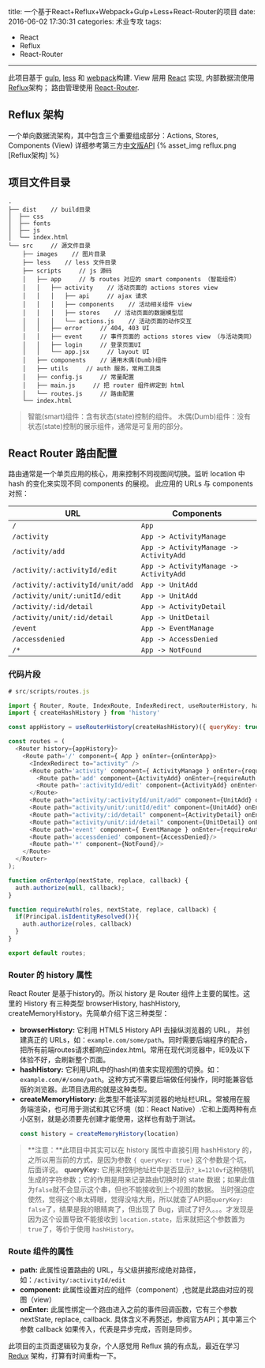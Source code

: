 title: 一个基于React+Reflux+Webpack+Gulp+Less+React-Router的项目
date: 2016-06-02 17:30:31
categories: 术业专攻
tags:
- React
- Reflux
- React-Router
---

此项目基于 [gulp](https://github.com/gulpjs/gulp), [less](https://github.com/less/) 和 [webpack](https://github.com/webpack/webpack)构建. View 层用 [React](https://github.com/facebook/react) 实现, 内部数据流使用  [Reflux](https://github.com/spoike/refluxjs)架构； 路由管理使用 [React-Router](https://github.com/rackt/react-router).
<!-- more -->

## Reflux 架构
一个单向数据流架构，其中包含三个重要组成部分：Actions, Stores, Components (View)
详细参考第三方[中文版API](https://segmentfault.com/a/1190000002793786)
{% asset_img reflux.png [Reflux架构] %}

## 项目文件目录

```
.
├── dist    // build目录
│  ├── css
│  ├── fonts
│  ├── js
│  └── index.html
└── src     // 源文件目录
    ├── images    // 图片目录
    ├── less    // less 文件目录
    ├── scripts     // js 源码
    │   ├── app     // 与 routes 对应的 smart components （智能组件）
    │   │   ├── activity    // 活动页面的 actions stores view
    │   │   │   ├── api     // ajax 请求
    │   │   │   ├── components    // 活动相关组件 view
    │   │   │   ├── stores    // 活动页面的数据模型层
    │   │   │   └── actions.js    // 活动页面的动作交互
    │   │   ├── error     // 404, 403 UI
    │   │   ├── event     // 事件页面的 actions stores view （与活动类同）
    │   │   ├── login     // 登录页面UI
    │   │   └── app.jsx     // layout UI
    │   ├── components    // 通用木偶(Dumb)组件
    │   ├── utils     // auth 服务，常用工具类
    │   ├── config.js     // 常量配置
    │   ├── main.js     // 把 router 组件绑定到 html
    │   └── routes.js     // 路由配置
    └── index.html
```
> 智能(smart)组件：含有状态(state)控制的组件。
> 木偶(Dumb)组件：没有状态(state)控制的展示组件，通常是可复用的部分。

## React Router 路由配置

路由通常是一个单页应用的核心，用来控制不同视图间切换。监听 location 中 hash 的变化来实现不同 components 的展视。
此应用的 URLs 与 components 对照：

| URL                               | Components |
| --------------------------------- | ---------- |
| `/`                               | `App` |
| `/activity`                       | `App -> ActivityManage` |
| `/activity/add`                   | `App -> ActivityManage -> ActivityAdd` |
| `/activity/:activityId/edit`      | `App -> ActivityManage -> ActivityAdd` |
| `/activity/:activityId/unit/add`  | `App -> UnitAdd` |
| `/activity/unit/:unitId/edit`     | `App -> UnitAdd` |
| `/activity/:id/detail`            | `App -> ActivityDetail` |
| `/activity/unit/:id/detail`       | `App -> UnitDetail` |
| `/event`                          | `App -> EventManage` |
| `/accessdenied`                   | `App -> AccessDenied` |
| `/*`                              | `App -> NotFound` |

### 代码片段
```js
# src/scripts/routes.js

import { Router, Route, IndexRoute, IndexRedirect, useRouterHistory, hashHistory } from 'react-router';
import { createHashHistory } from 'history'

const appHistory = useRouterHistory(createHashHistory)({ queryKey: true });

const routes = (
  <Router history={appHistory}>
    <Route path='/' component={ App } onEnter={onEnterApp}>
      <IndexRedirect to="activity" />
      <Route path='activity' component={ ActivityManage } onEnter={requireAuth.bind(this, roles.activity)} >
        <Route path='add' component={ActivityAdd} onEnter={requireAuth.bind(this, roles.activity)} />
        <Route path=':activityId/edit' component={ActivityAdd} onEnter={requireAuth.bind(this, roles.activity)} />
      </Route>
      <Route path="activity/:activityId/unit/add" component={UnitAdd} onEnter={requireAuth.bind(this, roles.activity)}></Route>
      <Route path="activity/unit/:unitId/edit" component={UnitAdd} onEnter={requireAuth.bind(this, roles.activity)}></Route>
      <Route path="activity/:id/detail" component={ActivityDetail} onEnter={requireAuth.bind(this, roles.activity)}></Route>
      <Route path="activity/unit/:id/detail" component={UnitDetail} onEnter={requireAuth.bind(this, roles.activity)}></Route>
      <Route path='event' component={ EventManage } onEnter={requireAuth.bind(this, roles.event)} />
      <Route path='accessdenied' component={AccessDenied}/>
      <Route path='*' component={NotFound}/>
    </Route>
  </Router>
);

function onEnterApp(nextState, replace, callback) {
  auth.authorize(null, callback);
}

function requireAuth(roles, nextState, replace, callback) {
  if(Principal.isIdentityResolved()){
    auth.authorize(roles, callback)
  }
}

export default routes;
```
### Router 的 history 属性
React Router 是基于history的。所以 history 是 Router 组件上主要的属性。这里的 History 有三种类型 browserHistory, hashHistory, createMemoryHistory。先简单介绍下这三种类型：
* **browserHistory:** 它利用 HTML5 History API 去操纵浏览器的 URL， 并创建真正的 URLs，如：`example.com/some/path`。同时需要后端程序的配合，把所有前端routes请求都响应index.html。常用在现代浏览器中，IE9及以下体验不好，会刷新整个页面。
* **hashHistory:** 它利用URL中的hash(#)值来实现视图的切换。如：`example.com/#/some/path`。这种方式不需要后端做任何操作，同时能兼容低版的浏览器。此项目选用的就是这种类型。
* **createMemoryHistory:** 此类型不能读写浏览器的地址栏URL。常被用在服务端渲染，也可用于测试和其它环境（如：React Native）.它和上面两种有点小区别，就是必须要先创建才能使用，这样也有助于测试。
   ```js
   const history = createMemoryHistory(location)
   ```
> **注意：**此项目中其实可以在 history 属性中直接引用 hashHistory 的，之所以用当前的方式，是因为参数 `{ queryKey: true}` 这个参数是个坑，后面详说。
> **queryKey:** 它用来控制地址栏中是否显示`?_k=12l0vf`这种随机生成的字符参数；它的作用是用来记录路由切换时的 state 数据；如果此值为`false`就不会显示这个串，但也不能接收到上个视图的数据。
> 当时强迫症使然，觉得这个串太碍眼，觉得没啥大用，所以就查了API把`queryKey: false`了，结果是我的眼睛爽了，但出现了 Bug，调试了好久。。。才发现是因为这个设置导致不能接收到 `location.state`，后来就把这个参数置为 `true`了，等价于使用 `hashHistory`。

### Route 组件的属性
* __path:__ 此属性设置路由的 URL，与父级拼接形成绝对路径，如：`/activity/:activityId/edit`
* __component:__ 此属性设置对应的组件（component）,也就是此路由对应的视图（view）
* __onEnter:__ 此属性绑定一个路由进入之前的事件回调函数，它有三个参数 nextState, replace, callback. 具体含义不再赘述，参阅官方API；其中第三个参数 callback 如果传入，代表是异步完成，否则是同步。

此项目的主页面逻辑较为复杂，个人感觉用 Reflux 搞的有点乱，最近在学习 [Redux](http://redux.js.org/) 架构，打算有时间重构一下。

